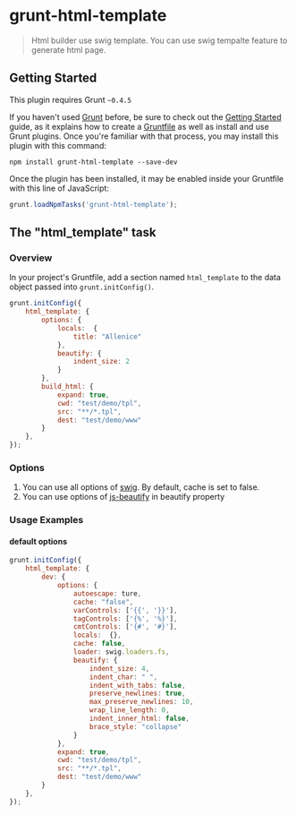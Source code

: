 # grunt-html-template

> Html builder use swig template. You can use swig tempalte feature to generate html page.

## Getting Started
This plugin requires Grunt `~0.4.5`

If you haven't used [Grunt](http://gruntjs.com/) before, be sure to check out the [Getting Started](http://gruntjs.com/getting-started) guide, as it explains how to create a [Gruntfile](http://gruntjs.com/sample-gruntfile) as well as install and use Grunt plugins. Once you're familiar with that process, you may install this plugin with this command:

```shell
npm install grunt-html-template --save-dev
```

Once the plugin has been installed, it may be enabled inside your Gruntfile with this line of JavaScript:

```js
grunt.loadNpmTasks('grunt-html-template');
```

## The "html_template" task

### Overview
In your project's Gruntfile, add a section named `html_template` to the data object passed into `grunt.initConfig()`.

```js
grunt.initConfig({
    html_template: {
        options: {
            locals:  {
                title: "Allenice"
            },
            beautify: {
                indent_size: 2
            }
        },
        build_html: {
            expand: true,
            cwd: "test/demo/tpl",
            src: "**/*.tpl",
            dest: "test/demo/www"
        }
    },
});
```

### Options
1. You can use all options of [swig](http://paularmstrong.github.io/swig/docs/api/). By default, cache is set to false.
2. You can use options of [js-beautify](https://www.npmjs.org/package/js-beautify) in beautify property


### Usage Examples

#### default options

```js
grunt.initConfig({
    html_template: {
        dev: {
            options: {
                autoescape: ture,
                cache: "false",
                varControls: ['{{', '}}'],
                tagControls: ['{%', '%}'],
                cmtControls: ['{#', '#}'],
                locals:  {},
                cache: false,
                loader: swig.loaders.fs,
                beautify: {
                    indent_size: 4,
                    indent_char: " ",
                    indent_with_tabs: false,
                    preserve_newlines: true,
                    max_preserve_newlines: 10,
                    wrap_line_length: 0,
                    indent_inner_html: false,
                    brace_style: "collapse"
                }
            },
            expand: true,
            cwd: "test/demo/tpl",
            src: "**/*.tpl",
            dest: "test/demo/www"
        }
    },
});
```
